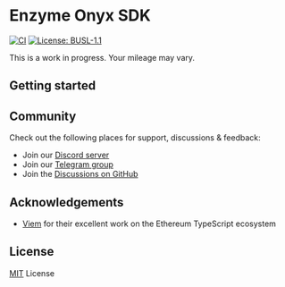 # Enzyme Onyx SDK

[![CI](https://github.com/enzymefinance/sdk/actions/workflows/on-push-to-main.yaml/badge.svg)](https://github.com/enzymefinance/sdk/actions/workflows/on-push-to-main.yaml)
[![License: BUSL-1.1](https://img.shields.io/github/license/enzymefinance/sdk)](/LICENSE)

This is a work in progress. Your mileage may vary.

## Getting started

## Community

Check out the following places for support, discussions & feedback:

- Join our [Discord server](https://discord.enzyme.finance)
- Join our [Telegram group](https://telegram.enzyme.finance)
- Join the [Discussions on GitHub](https://github.com/enzymefinance/onyx-sdk/discussions)

## Acknowledgements

- [Viem](https://viem.sh) for their excellent work on the Ethereum TypeScript ecosystem

## License

[MIT](/LICENSE) License
